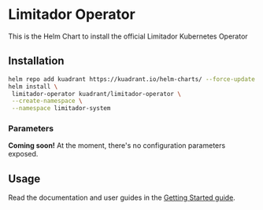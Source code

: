 # Limitador Operator

This is the Helm Chart to install the official Limitador Kubernetes Operator

## Installation

```sh
helm repo add kuadrant https://kuadrant.io/helm-charts/ --force-update
helm install \
 limitador-operator kuadrant/limitador-operator \
 --create-namespace \
 --namespace limitador-system
```

### Parameters

**Coming soon!** At the moment, there's no configuration parameters exposed.

## Usage

Read the documentation and user guides in the [Getting Started guide](https://github.com/Kuadrant/limitador/?tab=readme-ov-file#getting-started).
